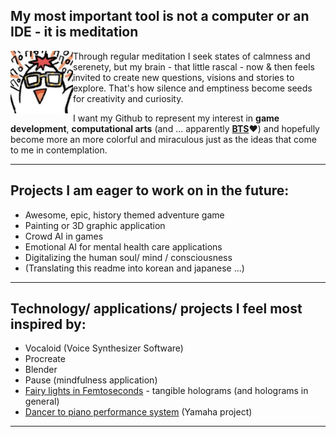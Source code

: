 <!--Languages: [<img align="left" alt="Instagram" width="30px" src="IMG_PATH"/>][link][link](ACTUAL_LINK)
-->
## My most important tool is not a computer or an IDE - it is meditation

<img align="left" width="100" height="100" src="seven.jpg">
Through regular meditation I seek states of calmness and serenety, but my brain - that little rascal - now & then feels invited to create new questions, visions and stories to explore. That's how silence and emptiness become seeds for creativity and curiosity. 

I want my Github to represent my interest in **game development**, **computational arts** (and ... apparently [**BTS**](https://github.com/sereneWarrior/D3-BTS-Word-Distributions)❤️) and hopefully become more an more colorful and miraculous just as the ideas that come to me in contemplation.

-------------
## Projects I am eager to work on in the future:

- Awesome, epic, history themed adventure game 
- Painting or 3D graphic application
- Crowd AI in games
- Emotional AI for mental health care applications
- Digitalizing the human soul/ mind / consciousness
- (Translating this readme into korean and japanese ...)

------------------
## Technology/ applications/ projects I feel most inspired by:

- Vocaloid (Voice Synthesizer Software)
- Procreate
- Blender
- Pause (mindfulness application)
- [Fairy lights in Femtoseconds](https://digitalnature.slis.tsukuba.ac.jp/vision-en/) - tangible holograms (and holograms in general)
- [Dancer to piano performance system](https://www.yamaha.com/en/news_release/2018/18013101/) (Yamaha project)



-------------------------
[^1]: I don't concider 'nerd' as a negative term and don't intend to offend anyone who counts himself as such. 
